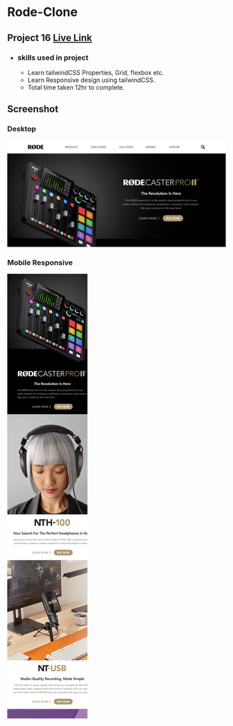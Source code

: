 # Rode-Clone 

## Project 16 [Live Link](https://rode-clone-tailwindcss-17.netlify.app/)

- ### skills used in project
  - Learn tailwindCSS Properties, Grid, flexbox etc.
  - Learn Responsive design using tailwindCSS.
  - Total time taken 12hr to complete.
## Screenshot
### Desktop
![assignment 16](Rode-Clone.png)
### Mobile Responsive
![assignment 16](Rode-Clone-responsive.png)
